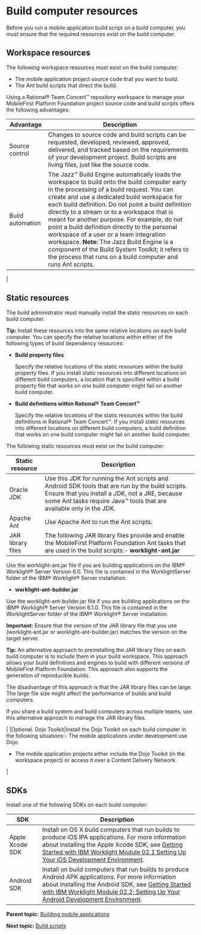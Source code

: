 # Build computer resources

Before you run a mobile application build script on a build computer, you must ensure that the required resources exist on the build computer.

## Workspace resources

The following workspace resources must exist on the build computer:

-   The mobile application project source code that you want to build.
-   The Ant build scripts that direct the build.

Using a Rational® Team Concert™ repository workspace to manage your MobileFirst Platform Foundation project source code and build scripts offers the following advantages:

|Advantage|Description|
|---------|-----------|
|Source control|Changes to source code and build scripts can be requested, developed, reviewed, approved, delivered, and tracked based on the requirements of your development project. Build scripts are living files, just like the source code.|
|Build automation|The Jazz™ Build Engine automatically loads the workspace to build onto the build computer early in the processing of a build request. You can create and use a dedicated build workspace for each build definition. Do not point a build definition directly to a stream or to a workspace that is meant for another purpose. For example, do not point a build definition directly to the personal workspace of a user or a team integration workspace. **Note:** The Jazz Build Engine is a component of the Build System Toolkit; it refers to the process that runs on a build computer and runs Ant scripts.

|

## Static resources

The build administrator must manually install the static resources on each build computer.

**Tip:** Install these resources into the same relative locations on each build computer. You can specify the relative locations within either of the following types of build dependency resources:

-   **Build property files**

    Specify the relative locations of the static resources within the build property files. If you install static resources into different locations on different build computers, a location that is specified within a build property file that works on one build computer might fail on another build computer.

-   **Build definitions within Rational® Team Concert™**

    Specify the relative locations of the static resources within the build definitions in Rational® Team Concert™. If you install static resources into different locations on different build computers, a build definition that works on one build computer might fail on another build computer.


The following static resources must exist on the build computer:

|Static resource|Description|
|---------------|-----------|
|Oracle JDK|Use this JDK for running the Ant scripts and Android SDK tools that are run by the build scripts. Ensure that you install a JDK, not a JRE, because some Ant tasks require Java™ tools that are available only in the JDK.|
|Apache Ant|Use Apache Ant to run the Ant scripts.|
|JAR library files|The following JAR library files provide and enable the MobileFirst Platform Foundation Ant tasks that are used in the build scripts:-   **worklight-ant.jar**

Use the worklight-ant.jar file if you are building applications on the IBM® Worklight® Server Version 6.0. This file is contained in the WorklightServer folder of the IBM® Worklight® Server installation.

-   **worklight-ant-builder.jar**

Use the worklight-ant-builder.jar file if you are building applications on the IBM® Worklight® Server Version 6.1.0. This file is contained in the WorklightServer folder of the IBM® Worklight® Server installation.


**Important:** Ensure that the version of the JAR library file that you use \(worklight-ant.jar or worklight-ant-builder.jar\) matches the version on the target server.

**Tip:** An alternative approach to preinstalling the JAR library files on each build computer is to include them in your build workspace. This approach allows your build definitions and engines to build with different versions of MobileFirst Platform Foundation. This approach also supports the generation of reproducible builds.

The disadvantage of this approach is that the JAR library files can be large. The large file size might affect the performance of builds and build computers.

If you share a build system and build computers across multiple teams, use this alternative approach to manage the JAR library files.

|
|Optional. Dojo Toolkit|Install the Dojo Toolkit on each build computer in the following situations:-   The mobile applications under development use Dojo.
-   The mobile application projects either include the Dojo Toolkit \(in the workspace project\) or access it over a Content Delivery Network.

|

## SDKs

Install one of the following SDKs on each build computer:

|SDK|Description|
|---|-----------|
|Apple Xcode SDK|Install on OS X build computers that run builds to produce iOS IPA applications. For more information about installing the Apple Xcode SDK, see [Getting Started with IBM Worklight Module 02.1 Setting Up Your iOS Development Environment](http://public.dhe.ibm.com/software/mobile-solutions/worklight/docs/v600/01_02_Setting_up_your_iOS_development_environment.pdf).|
|Android SDK|Install on build computers that run builds to produce Android APK applications. For more information about installing the Android SDK, see [Getting Started with IBM Worklight Module 02.2; Setting Up Your Android Development Environment](http://public.dhe.ibm.com/software/mobile-solutions/worklight/docs/v600/01_03_Setting_up_your_Android_development_environment.pdf).|

**Parent topic:** [Building mobile applications](../topics/plugins_worklight_build.md)

**Next topic:** [Build scripts](../topics/plugins_worklight_buildtemplates.md)

